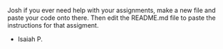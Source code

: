 Josh if you ever need help with your assignments, make a new file and paste your code onto there. Then edit the README.md file to paste the instructions for that assigment.

 - Isaiah P. 
